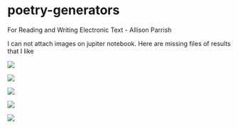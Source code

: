 # poetry-generators
For Reading and Writing Electronic Text - Allison Parrish

I can not attach images on jupiter notebook. Here are missing files of results that I like

![](https://static.notion-static.com/d94e4268-d6d5-447d-a414-35d87fc89225/Screen_Shot_2018-02-09_at_12.41.45_AM.png)

![](https://static.notion-static.com/e5ec750e-c9c2-4875-a084-d5a6dcd86319/Screen_Shot_2018-02-09_at_12.32.29_AM.png)

![](https://static.notion-static.com/5aaae51a-8b4d-42c3-bca9-ade259b43691/Screen_Shot_2018-02-09_at_12.34.12_AM.png)

![](https://static.notion-static.com/df1a0496-4cdd-46f5-814d-a299ec086ba8/Screen_Shot_2018-02-09_at_12.31.38_AM.png)

![](https://static.notion-static.com/976b9f21-8945-41e7-8f7c-7abfc2852651/Screen_Shot_2018-02-09_at_12.29.52_AM.png)
